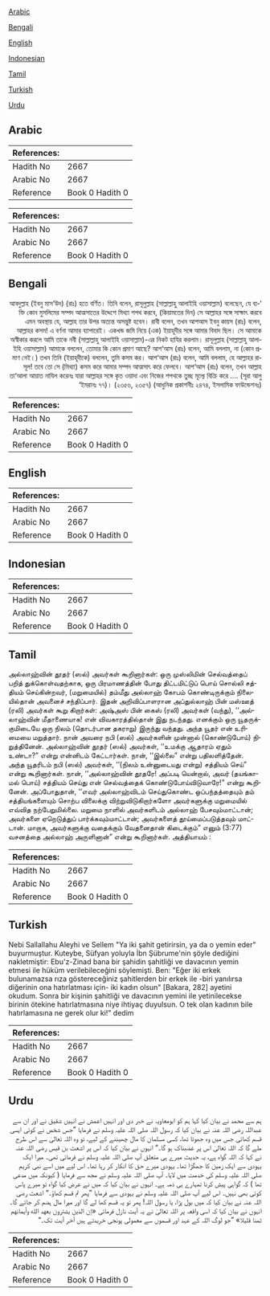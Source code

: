 [Arabic](#arabic)

[Bengali](#bengali)

[English](#english)

[Indonesian](#indonesian)

[Tamil](#tamil)

[Turkish](#turkish)

[Urdu](#urdu)

## Arabic


<div dir="rtl" lang="ar" style={{fontSize:'larger',backgroundColor:'#f8f9fa',padding:20}}>

</div>
<div style={{backgroundColor:'#f8f9fa',padding:20, marginBottom: 10}}><table> <thead> <tr> <th>References:</th> <th></th> </tr> </thead> <tbody><tr><td>Hadith No</td><td>2667</td></tr><tr><td>Arabic No</td><td>2667</td></tr><tr><td>Reference</td><td>Book 0 Hadith 0</td></tr></tbody></table></div>


<div dir="rtl" lang="ar" style={{fontSize:'larger',backgroundColor:'#f8f9fa',padding:20}}>

</div>
<div style={{backgroundColor:'#f8f9fa',padding:20, marginBottom: 10}}><table> <thead> <tr> <th>References:</th> <th></th> </tr> </thead> <tbody><tr><td>Hadith No</td><td>2667</td></tr><tr><td>Arabic No</td><td>2667</td></tr><tr><td>Reference</td><td>Book 0 Hadith 0</td></tr></tbody></table></div>

## Bengali


<div dir="rtl" lang="bn" style={{fontSize:'larger',backgroundColor:'#f8f9fa',padding:20}}>
‘আবদুল্লাহ (ইবনু মাস‘উদ) (রাঃ) হতে বর্ণিত। তিনি বলেন, রাসূলুল্লাহ (সাল্লাল্লাহু আলাইহি ওয়াসাল্লাম) বলেছেন, যে ব্যক্তি কোন মুসলিমের সম্পদ আত্মসাতের উদ্দেশে মিথ্যা শপথ করবে, (কিয়ামতের দিন) সে আল্লাহর সঙ্গে সাক্ষাৎ করবে এমন অবস্থায় যে, আল্লাহ তার উপর অত্যন্ত অসন্তুষ্ট হবেন। রাবী বলেন, তখন আশআস ইবনু কায়স (রাঃ) বলেন, আল্লাহর কসম! এ বর্ণনা আমার ব্যাপারেই। একখন্ড জমি নিয়ে (এক) ইয়াহূদীর সঙ্গে আমার বিবাদ ছিল। সে আমাকে অস্বীকার করলে আমি তাকে নবী (সাল্লাল্লাহু আলাইহি ওয়াসাল্লাম)-এর নিকট হাযির করলাম। রাসূলুল্লাহ (সাল্লাল্লাহু আলাইহি ওয়াসাল্লাম) আমাকে বললেন, তোমার কি কোন প্রমাণ আছে? আশ‘আস (রাঃ) বলেন, আমি বললাম, না (কোন প্রমাণ নেই।) তখন তিনি (ইয়াহূদীকে) বললেন, তুমি কসম কর। আশ‘আস (রাঃ) বলেন, আমি বললাম, হে আল্লাহর রাসূল! তবে তো সে (মিথ্যা) কসম করে আমার সম্পদ আত্মসাৎ করে ফেলবে। আশ‘আস (রাঃ) বলেন, তখন আল্লাহ তা‘আলা আয়াত নাযিল করেনঃ যারা আল্লাহর সঙ্গে কৃত ওয়াদা এবং নিজের শপথকে তুচ্ছ মূল্যে বিক্রি করে .... (সূরা আলু ‘ইমরানঃ ৭৭)। (২৩৫৬, ২৩৫৭) (আধুনিক প্রকাশনীঃ ২৪৭৪, ইসলামিক ফাউন্ডেশনঃ)
</div>
<div style={{backgroundColor:'#f8f9fa',padding:20, marginBottom: 10}}><table> <thead> <tr> <th>References:</th> <th></th> </tr> </thead> <tbody><tr><td>Hadith No</td><td>2667</td></tr><tr><td>Arabic No</td><td>2667</td></tr><tr><td>Reference</td><td>Book 0 Hadith 0</td></tr></tbody></table></div>

## English


<div dir="ltr" lang="en" style={{fontSize:'larger',backgroundColor:'#f8f9fa',padding:20}}>

</div>
<div style={{backgroundColor:'#f8f9fa',padding:20, marginBottom: 10}}><table> <thead> <tr> <th>References:</th> <th></th> </tr> </thead> <tbody><tr><td>Hadith No</td><td>2667</td></tr><tr><td>Arabic No</td><td>2667</td></tr><tr><td>Reference</td><td>Book 0 Hadith 0</td></tr></tbody></table></div>

## Indonesian


<div dir="ltr" lang="id" style={{fontSize:'larger',backgroundColor:'#f8f9fa',padding:20}}>

</div>
<div style={{backgroundColor:'#f8f9fa',padding:20, marginBottom: 10}}><table> <thead> <tr> <th>References:</th> <th></th> </tr> </thead> <tbody><tr><td>Hadith No</td><td>2667</td></tr><tr><td>Arabic No</td><td>2667</td></tr><tr><td>Reference</td><td>Book 0 Hadith 0</td></tr></tbody></table></div>

## Tamil


<div dir="ltr" lang="ta" style={{fontSize:'larger',backgroundColor:'#f8f9fa',padding:20}}>
அல்லாஹ்வின் தூதர் (ஸல்) அவர்கள் கூறினார்கள்: ஒரு முஸ்லிமின் செல்வத்தைப் பறித் துக்கொள்வதற்காக, ஒரு பிரமாணத்தின் போது திட்டமிட்டுப் பொய் சொல்லி சத்தியம் செய்கின்றவர், (மறுமையில்) தம்மீது அல்லாஹ் கோபம் கொண்டிருக்கும் நிலையில்தான் அவனைச் சந்திப்பார். இதன் அறிவிப்பாளரான அப்துல்லாஹ் பின் மஸ்ஊத் (ரலி) அவர்கள் கூறு கிறார்கள்: அஷ்அஸ் பின் கைஸ் (ரலி) அவர்கள் (வந்து), ‘‘அல்லாஹ்வின் மீதாணையாக! என் விவகாரத்தில்தான் இது நடந்தது. எனக்கும் ஒரு யூதருக்குமிடையே ஒரு நிலம் (தொடர்பான தகராறு) இருந்து வந்தது. அந்த யூதர் என் உரிமையை மறுத்தார். நான் அவரை நபி (ஸல்) அவர்களின் முன்னால் (கொண்டுபோய்) நிறுத்தினேன். அல்லாஹ்வின் தூதர் (ஸல்) அவர்கள், ‘‘உமக்கு ஆதாரம் ஏதும் உண்டா?” என்று என்னிடம் கேட்டார்கள். நான், ‘‘இல்லை” என்று பதிலளித்தேன். அந்த யூதரிடம் நபி (ஸல்) அவர்கள், ‘‘(நிலம் உன்னுடையது என்று) சத்தியம் செய்” என்று கூறினார்கள். நான், ‘‘அல்லாஹ்வின் தூதரே! அப்படி யென்றால், அவர் (தயங்காமல் பொய்) சத்தியம் செய்து என் செல்வத்தைக் கொண்டுபோய்விடுவாரே!” என்று கூறினேன். அப்போதுதான், ‘‘எவர் அல்லாஹ்விடம் செய்துகொண்ட ஒப்பந்தத்தையும் தம் சத்தியங்களையும் சொற்ப விலைக்கு விற்றுவிடுகிறார்களோ அவர்களுக்கு மறுமையில் எவ்வித நற்பேறுமில்லை. மறுமை நாளில் அவர்களிடம் அல்லாஹ் பேசவும்மாட்டான்; அவர்களை ஏறெடுத்துப் பார்க்கவும்மாட்டான்; அவர்களைத் தூய்மைப்படுத்தவும் மாட்டான். மாறாக, அவர்களுக்கு வதைக்கும் வேதனைதான் கிடைக்கும்” எனும் (3:77) வசனத்தை அல்லாஹ் அருளினான்” என்று கூறினார்கள். அத்தியாயம் :
</div>
<div style={{backgroundColor:'#f8f9fa',padding:20, marginBottom: 10}}><table> <thead> <tr> <th>References:</th> <th></th> </tr> </thead> <tbody><tr><td>Hadith No</td><td>2667</td></tr><tr><td>Arabic No</td><td>2667</td></tr><tr><td>Reference</td><td>Book 0 Hadith 0</td></tr></tbody></table></div>

## Turkish


<div dir="ltr" lang="tr" style={{fontSize:'larger',backgroundColor:'#f8f9fa',padding:20}}>
Nebi Sallallahu Aleyhi ve Sellem "Ya iki şahit getirirsin, ya da o yemin eder" buyurmuştur. Kuteybe, Süfyan yoluyla İbn Şübrume'nin şöyle dediğini nakletmiştir: Ebu'z-Zinad bana bir şahidin şahitliği ve davacının yemin etmesi ile hüküm verilebileceğini söylemişti. Ben: "Eğer iki erkek bulunamazsa rıza göstereceğiniz şahitlerden bir erkek ile -biri yanılırsa diğerinin ona hatırlatması için- iki kadın olsun" [Bakara, 282] ayetini okudum. Sonra bir kişinin şahitliği ve davacının yemini ile yetinilecekse birinin ötekine hatırlatmasına niye ihtiyaç duyulsun. O tek olan kadının bile hatırlamasına ne gerek olur ki!" dedim
</div>
<div style={{backgroundColor:'#f8f9fa',padding:20, marginBottom: 10}}><table> <thead> <tr> <th>References:</th> <th></th> </tr> </thead> <tbody><tr><td>Hadith No</td><td>2667</td></tr><tr><td>Arabic No</td><td>2667</td></tr><tr><td>Reference</td><td>Book 0 Hadith 0</td></tr></tbody></table></div>

## Urdu


<div dir="rtl" lang="ur" style={{fontSize:'larger',backgroundColor:'#f8f9fa',padding:20}}>
ہم سے محمد نے بیان کیا کہا ہم کو ابومعاویہ نے خبر دی اور انہیں اعمش نے انہیں شقیق نے اور ان سے عبداللہ رضی اللہ عنہ نے بیان کیا کہ رسول اللہ صلی اللہ علیہ وسلم نے فرمایا ”جس شخص نے کوئی ایسی قسم کھائی جس میں وہ جھوٹا تھا، کسی مسلمان کا مال چھیننے کے لیے، تو وہ اللہ تعالیٰ سے اس طرح ملے گا کہ اللہ تعالیٰ اس پر غضبناک ہو گا۔“ انہوں نے بیان کیا کہ اس پر اشعث بن قیس رضی اللہ عنہ نے کہا کہ اللہ گواہ ہے، یہ حدیث میرے ہی متعلق آپ صلی اللہ علیہ وسلم نے فرمائی تھی۔ میرا ایک یہودی سے ایک زمین کا جھگڑا تھا۔ یہودی میرے حق کا انکار کر رہا تھا۔ اس لیے میں اسے نبی کریم صلی اللہ علیہ وسلم کی خدمت میں لایا۔ آپ صلی اللہ علیہ وسلم نے مجھ سے فرمایا ( کیونکہ میں مدعی تھا ) کہ گواہی پیش کرنا تمہارے ہی ذمہ ہے۔ انہوں نے بیان کیا کہ میں نے عرض کیا گواہ تو میرے پاس کوئی بھی نہیں۔ اس لیے آپ صلی اللہ علیہ وسلم نے یہودی سے فرمایا ”پھر تم قسم کھاؤ۔“ اشعث رضی اللہ عنہ نے بیان کیا کہ میں بول پڑا، یا رسول اللہ! پھر تو یہ قسم کھا لے گا اور میرا مال ہضم کر جائے گا۔ انہوں نے بیان کیا کہ اسی واقعہ پر اللہ تعالیٰ نے یہ آیت نازل فرمائی «إن الذين يشترون بعهد الله وأيمانهم ثمنا قليلا» ”جو لوگ اللہ کے عہد اور قسموں سے معمولی پونجی خریدتے ہیں آخر آیت تک۔“
</div>
<div style={{backgroundColor:'#f8f9fa',padding:20, marginBottom: 10}}><table> <thead> <tr> <th>References:</th> <th></th> </tr> </thead> <tbody><tr><td>Hadith No</td><td>2667</td></tr><tr><td>Arabic No</td><td>2667</td></tr><tr><td>Reference</td><td>Book 0 Hadith 0</td></tr></tbody></table></div>